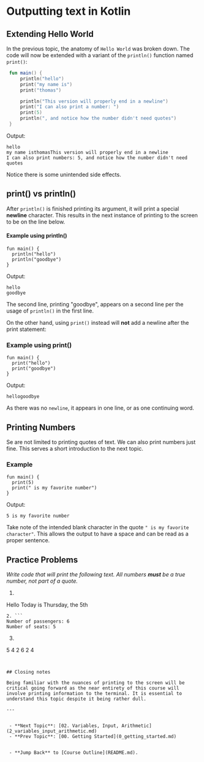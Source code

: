 # Outputting text in Kotlin

## Extending Hello World

In the previous topic, the anatomy of `Hello World` was broken down. The code will now be extended with a variant of the `println()` function named `print()`:

``` kotlin
 fun main() {
     println("hello")
     print("my name is")
     print("thomas")

     println("This version will properly end in a newline")
     print("I can also print a number: ")
     print(5)
     println(", and notice how the number didn't need quotes")
 }
```

Output:
```
hello
my name isthomasThis version will properly end in a newline
I can also print numbers: 5, and notice how the number didn't need quotes
```

Notice there is some unintended side effects.

## print() vs println()

After `println()` is finished printing its argument, it will print a special **newline** character. This results in the next instance of printing to the screen to be on the line below.

#### Example using println()
```
fun main() {
  println("hello")
  println("goodbye")
}
```
Output:
```
hello
goodbye
```

The second line, printing "goodbye", appears on a second line per the usage of `println()` in the first line.

On the other hand, using `print()` instead will **not** add a newline after the print statement:

### Example using print()
```
fun main() {
  print("hello")
  print("goodbye")
}
```
Output:
```
hellogoodbye
```
As there was no `newline`, it appears in one line, or as one continuing word.

## Printing Numbers

Se are not limited to printing quotes of text. We can also print numbers just fine. This serves a short introduction to the next topic.

### Example
```
fun main() {
  print(5)
  print(" is my favorite number")
}
```
Output:
```
5 is my favorite number
```
Take note of the intended blank character in the quote `" is my favorite character"`. This allows the output to have a space and can be read as a proper sentence.

## Practice Problems

*Write code that will print the following text. All numbers **must** be a true number, not part of a quote.*

1. ```
Hello
Today is Thursday, the 5th
```
2. ```
Number of passengers: 6
Number of seats: 5
```
3. ```
5 4 2
6 2 4
```


## Closing notes

Being familiar with the nuances of printing to the screen will be critical going forward as the near entirety of this course will involve printing information to the terminal. It is essential to understand this topic despite it being rather dull.

---


 - **Next Topic**: [02. Variables, Input, Arithmetic](2_variables_input_arithmetic.md)
 - **Prev Topic**: [00. Getting Started](0_getting_started.md)


 - **Jump Back** to [Course Outline](README.md).
